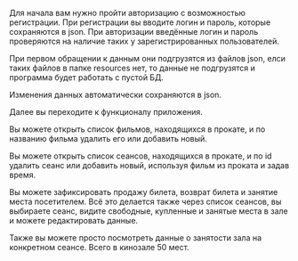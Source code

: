 Для начала вам нужно пройти авторизацию с возможностью регистрации. При регистрации вы вводите логин и пароль, которые сохраняются в json. При авторизации введённые логин и пароль проверяются на наличие таких у зарегистрированных пользователей.

При первом обращении к данным они подгрузятся из файлов json, елси таких файлов в папке resources нет, то данные не подгрузятся и программа будет работать с пустой БД.

Изменения данных автоматически сохраняются в json.

Далее вы переходите к функционалу приложения.

Вы можете открыть список фильмов, находящихся в прокате, и по названию фильма удалить его или добавить новый.

Вы можете открыть список сеансов, находящихся в прокате, и по id удалить сеанс или добавить новый, используя фильм из проката и задав время.

Вы можете зафиксировать продажу билета, возврат билета и занятие места посетителем. Всё это делается также через список сеансов, вы выбираете сеанс, видите свободные, купленные и занятые места в зале и можете редактировать данные.

Также вы можете просто посмотреть данные о занятости зала на конкретном сеансе. Всего в кинозале 50 мест.
